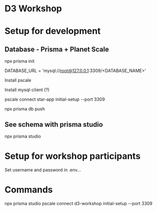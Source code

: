 # D3 Workshop

# Setup for development 

## Database - Prisma + Planet Scale
npx prisma init

DATABASE_URL = 'mysql://root@127.0.0.1:3309/<DATABASE_NAME>'

Install pscale

Install mysql-client (?)

pscale connect star-app initial-setup --port 3309

npx prisma db push

## See schema with prisma studio
npx prisma studio

# Setup for workshop participants

Set username and password in .env...



# Commands

npx prisma studio 
pscale connect d3-workshop initial-setup --port 3309